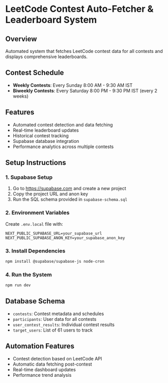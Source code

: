 # LeetCode Contest Auto-Fetcher & Leaderboard System

## Overview
Automated system that fetches LeetCode contest data for all contests and displays comprehensive leaderboards.

## Contest Schedule
- **Weekly Contests**: Every Sunday 8:00 AM - 9:30 AM IST
- **Biweekly Contests**: Every Saturday 8:00 PM - 9:30 PM IST (every 2 weeks)

## Features
- Automated contest detection and data fetching
- Real-time leaderboard updates
- Historical contest tracking
- Supabase database integration
- Performance analytics across multiple contests

## Setup Instructions

### 1. Supabase Setup
1. Go to https://supabase.com and create a new project
2. Copy the project URL and anon key
3. Run the SQL schema provided in `supabase-schema.sql`

### 2. Environment Variables
Create `.env.local` file with:
```
NEXT_PUBLIC_SUPABASE_URL=your_supabase_url
NEXT_PUBLIC_SUPABASE_ANON_KEY=your_supabase_anon_key
```

### 3. Install Dependencies
```bash
npm install @supabase/supabase-js node-cron
```

### 4. Run the System
```bash
npm run dev
```

## Database Schema
- `contests`: Contest metadata and schedules
- `participants`: User data for all contests
- `user_contest_results`: Individual contest results
- `target_users`: List of 61 users to track

## Automation Features
- Contest detection based on LeetCode API
- Automatic data fetching post-contest
- Real-time dashboard updates
- Performance trend analysis
